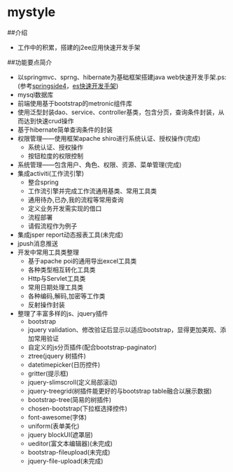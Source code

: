 mystyle
=======

##介绍
* 工作中的积累，搭建的j2ee应用快速开发手架

##功能要点简介

* 以springmvc、sprng、hibernate为基础框架搭建java web快速开发手架.ps:(参考<a href="https://github.com/springside" target="_blank">springside4</a>，<a href="https://github.com/zhangkaitao/es" target="_blank">es快速开发手架</a>)
* mysql数据库
* 前端使用基于bootstrap的metronic组件库
* 使用泛型封装dao、service、controller基类，包含分页，查询条件封装，从而达到快速crud操作
* 基于hibernate简单查询条件的封装
* 权限管理——使用框架apache shiro进行系统认证、授权操作(完成)
	* 系统认证、授权操作
	* 按钮粒度的权限控制
* 系统管理——包含用户、角色、权限、资源、菜单管理(完成)
* 集成activiti(工作流引擎)
	* 整合spring
  	* 工作流引擎并完成工作流通用基类、常用工具类
  	* 通用待办,已办,我的流程等常用查询
  	* 定义业务开发需实现的借口
  	* 流程部署
  	* 请假流程作为例子
* 集成jsper report动态报表工具(未完成)
* jpush消息推送
* 开发中常用工具类整理
	* 基于apache poi的通用导出excel工具类
	* 各种类型相互转化工具类
	* Http与Servlet工具类
	* 常用日期处理工具类
	* 各种编码,解码,加密等工作类
	* 反射操作封装
* 整理了丰富多样的js、jquery插件
	* bootstrap
	* jquery validation、修改验证后显示以适应bootstrap，显得更加美观、添加常用验证
	* 自定义的js分页插件(配合bootstrap-paginator)
	* ztree(jquery 树插件)
	* datetimepicker(日历控件)
	* gritter(提示框)
	* jquery-slimscroll(定义局部滚动)
	* jquery-treegrid(树插件能更好的与bootstrap table融合以展示数据)
	* bootstrap-tree(简易的树插件)
	* chosen-bootstrap(下拉框选择控件)
	* font-awesome(字体)
	* uniform(表单美化)
	* jquery blockUI(遮罩层)
	* ueditor(富文本编辑器)(未完成)
	* bootstrap-fileupload(未完成)
	* jquery-file-upload(未完成)
